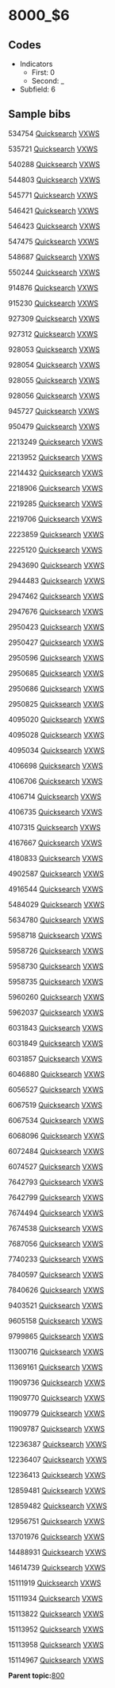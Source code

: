 # 8000\_$6

## Codes

-   Indicators
    -   First: 0
    -   Second: \_
-   Subfield: 6

## Sample bibs

534754 [Quicksearch](https://search.library.yale.edu/catalog/534754) [VXWS](http://prodorbis.library.yale.edu:7014/vxws/GetHoldingsService?bibId=534754)

535721 [Quicksearch](https://search.library.yale.edu/catalog/535721) [VXWS](http://prodorbis.library.yale.edu:7014/vxws/GetHoldingsService?bibId=535721)

540288 [Quicksearch](https://search.library.yale.edu/catalog/540288) [VXWS](http://prodorbis.library.yale.edu:7014/vxws/GetHoldingsService?bibId=540288)

544803 [Quicksearch](https://search.library.yale.edu/catalog/544803) [VXWS](http://prodorbis.library.yale.edu:7014/vxws/GetHoldingsService?bibId=544803)

545771 [Quicksearch](https://search.library.yale.edu/catalog/545771) [VXWS](http://prodorbis.library.yale.edu:7014/vxws/GetHoldingsService?bibId=545771)

546421 [Quicksearch](https://search.library.yale.edu/catalog/546421) [VXWS](http://prodorbis.library.yale.edu:7014/vxws/GetHoldingsService?bibId=546421)

546423 [Quicksearch](https://search.library.yale.edu/catalog/546423) [VXWS](http://prodorbis.library.yale.edu:7014/vxws/GetHoldingsService?bibId=546423)

547475 [Quicksearch](https://search.library.yale.edu/catalog/547475) [VXWS](http://prodorbis.library.yale.edu:7014/vxws/GetHoldingsService?bibId=547475)

548687 [Quicksearch](https://search.library.yale.edu/catalog/548687) [VXWS](http://prodorbis.library.yale.edu:7014/vxws/GetHoldingsService?bibId=548687)

550244 [Quicksearch](https://search.library.yale.edu/catalog/550244) [VXWS](http://prodorbis.library.yale.edu:7014/vxws/GetHoldingsService?bibId=550244)

914876 [Quicksearch](https://search.library.yale.edu/catalog/914876) [VXWS](http://prodorbis.library.yale.edu:7014/vxws/GetHoldingsService?bibId=914876)

915230 [Quicksearch](https://search.library.yale.edu/catalog/915230) [VXWS](http://prodorbis.library.yale.edu:7014/vxws/GetHoldingsService?bibId=915230)

927309 [Quicksearch](https://search.library.yale.edu/catalog/927309) [VXWS](http://prodorbis.library.yale.edu:7014/vxws/GetHoldingsService?bibId=927309)

927312 [Quicksearch](https://search.library.yale.edu/catalog/927312) [VXWS](http://prodorbis.library.yale.edu:7014/vxws/GetHoldingsService?bibId=927312)

928053 [Quicksearch](https://search.library.yale.edu/catalog/928053) [VXWS](http://prodorbis.library.yale.edu:7014/vxws/GetHoldingsService?bibId=928053)

928054 [Quicksearch](https://search.library.yale.edu/catalog/928054) [VXWS](http://prodorbis.library.yale.edu:7014/vxws/GetHoldingsService?bibId=928054)

928055 [Quicksearch](https://search.library.yale.edu/catalog/928055) [VXWS](http://prodorbis.library.yale.edu:7014/vxws/GetHoldingsService?bibId=928055)

928056 [Quicksearch](https://search.library.yale.edu/catalog/928056) [VXWS](http://prodorbis.library.yale.edu:7014/vxws/GetHoldingsService?bibId=928056)

945727 [Quicksearch](https://search.library.yale.edu/catalog/945727) [VXWS](http://prodorbis.library.yale.edu:7014/vxws/GetHoldingsService?bibId=945727)

950479 [Quicksearch](https://search.library.yale.edu/catalog/950479) [VXWS](http://prodorbis.library.yale.edu:7014/vxws/GetHoldingsService?bibId=950479)

2213249 [Quicksearch](https://search.library.yale.edu/catalog/2213249) [VXWS](http://prodorbis.library.yale.edu:7014/vxws/GetHoldingsService?bibId=2213249)

2213952 [Quicksearch](https://search.library.yale.edu/catalog/2213952) [VXWS](http://prodorbis.library.yale.edu:7014/vxws/GetHoldingsService?bibId=2213952)

2214432 [Quicksearch](https://search.library.yale.edu/catalog/2214432) [VXWS](http://prodorbis.library.yale.edu:7014/vxws/GetHoldingsService?bibId=2214432)

2218906 [Quicksearch](https://search.library.yale.edu/catalog/2218906) [VXWS](http://prodorbis.library.yale.edu:7014/vxws/GetHoldingsService?bibId=2218906)

2219285 [Quicksearch](https://search.library.yale.edu/catalog/2219285) [VXWS](http://prodorbis.library.yale.edu:7014/vxws/GetHoldingsService?bibId=2219285)

2219706 [Quicksearch](https://search.library.yale.edu/catalog/2219706) [VXWS](http://prodorbis.library.yale.edu:7014/vxws/GetHoldingsService?bibId=2219706)

2223859 [Quicksearch](https://search.library.yale.edu/catalog/2223859) [VXWS](http://prodorbis.library.yale.edu:7014/vxws/GetHoldingsService?bibId=2223859)

2225120 [Quicksearch](https://search.library.yale.edu/catalog/2225120) [VXWS](http://prodorbis.library.yale.edu:7014/vxws/GetHoldingsService?bibId=2225120)

2943690 [Quicksearch](https://search.library.yale.edu/catalog/2943690) [VXWS](http://prodorbis.library.yale.edu:7014/vxws/GetHoldingsService?bibId=2943690)

2944483 [Quicksearch](https://search.library.yale.edu/catalog/2944483) [VXWS](http://prodorbis.library.yale.edu:7014/vxws/GetHoldingsService?bibId=2944483)

2947462 [Quicksearch](https://search.library.yale.edu/catalog/2947462) [VXWS](http://prodorbis.library.yale.edu:7014/vxws/GetHoldingsService?bibId=2947462)

2947676 [Quicksearch](https://search.library.yale.edu/catalog/2947676) [VXWS](http://prodorbis.library.yale.edu:7014/vxws/GetHoldingsService?bibId=2947676)

2950423 [Quicksearch](https://search.library.yale.edu/catalog/2950423) [VXWS](http://prodorbis.library.yale.edu:7014/vxws/GetHoldingsService?bibId=2950423)

2950427 [Quicksearch](https://search.library.yale.edu/catalog/2950427) [VXWS](http://prodorbis.library.yale.edu:7014/vxws/GetHoldingsService?bibId=2950427)

2950596 [Quicksearch](https://search.library.yale.edu/catalog/2950596) [VXWS](http://prodorbis.library.yale.edu:7014/vxws/GetHoldingsService?bibId=2950596)

2950685 [Quicksearch](https://search.library.yale.edu/catalog/2950685) [VXWS](http://prodorbis.library.yale.edu:7014/vxws/GetHoldingsService?bibId=2950685)

2950686 [Quicksearch](https://search.library.yale.edu/catalog/2950686) [VXWS](http://prodorbis.library.yale.edu:7014/vxws/GetHoldingsService?bibId=2950686)

2950825 [Quicksearch](https://search.library.yale.edu/catalog/2950825) [VXWS](http://prodorbis.library.yale.edu:7014/vxws/GetHoldingsService?bibId=2950825)

4095020 [Quicksearch](https://search.library.yale.edu/catalog/4095020) [VXWS](http://prodorbis.library.yale.edu:7014/vxws/GetHoldingsService?bibId=4095020)

4095028 [Quicksearch](https://search.library.yale.edu/catalog/4095028) [VXWS](http://prodorbis.library.yale.edu:7014/vxws/GetHoldingsService?bibId=4095028)

4095034 [Quicksearch](https://search.library.yale.edu/catalog/4095034) [VXWS](http://prodorbis.library.yale.edu:7014/vxws/GetHoldingsService?bibId=4095034)

4106698 [Quicksearch](https://search.library.yale.edu/catalog/4106698) [VXWS](http://prodorbis.library.yale.edu:7014/vxws/GetHoldingsService?bibId=4106698)

4106706 [Quicksearch](https://search.library.yale.edu/catalog/4106706) [VXWS](http://prodorbis.library.yale.edu:7014/vxws/GetHoldingsService?bibId=4106706)

4106714 [Quicksearch](https://search.library.yale.edu/catalog/4106714) [VXWS](http://prodorbis.library.yale.edu:7014/vxws/GetHoldingsService?bibId=4106714)

4106735 [Quicksearch](https://search.library.yale.edu/catalog/4106735) [VXWS](http://prodorbis.library.yale.edu:7014/vxws/GetHoldingsService?bibId=4106735)

4107315 [Quicksearch](https://search.library.yale.edu/catalog/4107315) [VXWS](http://prodorbis.library.yale.edu:7014/vxws/GetHoldingsService?bibId=4107315)

4167667 [Quicksearch](https://search.library.yale.edu/catalog/4167667) [VXWS](http://prodorbis.library.yale.edu:7014/vxws/GetHoldingsService?bibId=4167667)

4180833 [Quicksearch](https://search.library.yale.edu/catalog/4180833) [VXWS](http://prodorbis.library.yale.edu:7014/vxws/GetHoldingsService?bibId=4180833)

4902587 [Quicksearch](https://search.library.yale.edu/catalog/4902587) [VXWS](http://prodorbis.library.yale.edu:7014/vxws/GetHoldingsService?bibId=4902587)

4916544 [Quicksearch](https://search.library.yale.edu/catalog/4916544) [VXWS](http://prodorbis.library.yale.edu:7014/vxws/GetHoldingsService?bibId=4916544)

5484029 [Quicksearch](https://search.library.yale.edu/catalog/5484029) [VXWS](http://prodorbis.library.yale.edu:7014/vxws/GetHoldingsService?bibId=5484029)

5634780 [Quicksearch](https://search.library.yale.edu/catalog/5634780) [VXWS](http://prodorbis.library.yale.edu:7014/vxws/GetHoldingsService?bibId=5634780)

5958718 [Quicksearch](https://search.library.yale.edu/catalog/5958718) [VXWS](http://prodorbis.library.yale.edu:7014/vxws/GetHoldingsService?bibId=5958718)

5958726 [Quicksearch](https://search.library.yale.edu/catalog/5958726) [VXWS](http://prodorbis.library.yale.edu:7014/vxws/GetHoldingsService?bibId=5958726)

5958730 [Quicksearch](https://search.library.yale.edu/catalog/5958730) [VXWS](http://prodorbis.library.yale.edu:7014/vxws/GetHoldingsService?bibId=5958730)

5958735 [Quicksearch](https://search.library.yale.edu/catalog/5958735) [VXWS](http://prodorbis.library.yale.edu:7014/vxws/GetHoldingsService?bibId=5958735)

5960260 [Quicksearch](https://search.library.yale.edu/catalog/5960260) [VXWS](http://prodorbis.library.yale.edu:7014/vxws/GetHoldingsService?bibId=5960260)

5962037 [Quicksearch](https://search.library.yale.edu/catalog/5962037) [VXWS](http://prodorbis.library.yale.edu:7014/vxws/GetHoldingsService?bibId=5962037)

6031843 [Quicksearch](https://search.library.yale.edu/catalog/6031843) [VXWS](http://prodorbis.library.yale.edu:7014/vxws/GetHoldingsService?bibId=6031843)

6031849 [Quicksearch](https://search.library.yale.edu/catalog/6031849) [VXWS](http://prodorbis.library.yale.edu:7014/vxws/GetHoldingsService?bibId=6031849)

6031857 [Quicksearch](https://search.library.yale.edu/catalog/6031857) [VXWS](http://prodorbis.library.yale.edu:7014/vxws/GetHoldingsService?bibId=6031857)

6046880 [Quicksearch](https://search.library.yale.edu/catalog/6046880) [VXWS](http://prodorbis.library.yale.edu:7014/vxws/GetHoldingsService?bibId=6046880)

6056527 [Quicksearch](https://search.library.yale.edu/catalog/6056527) [VXWS](http://prodorbis.library.yale.edu:7014/vxws/GetHoldingsService?bibId=6056527)

6067519 [Quicksearch](https://search.library.yale.edu/catalog/6067519) [VXWS](http://prodorbis.library.yale.edu:7014/vxws/GetHoldingsService?bibId=6067519)

6067534 [Quicksearch](https://search.library.yale.edu/catalog/6067534) [VXWS](http://prodorbis.library.yale.edu:7014/vxws/GetHoldingsService?bibId=6067534)

6068096 [Quicksearch](https://search.library.yale.edu/catalog/6068096) [VXWS](http://prodorbis.library.yale.edu:7014/vxws/GetHoldingsService?bibId=6068096)

6072484 [Quicksearch](https://search.library.yale.edu/catalog/6072484) [VXWS](http://prodorbis.library.yale.edu:7014/vxws/GetHoldingsService?bibId=6072484)

6074527 [Quicksearch](https://search.library.yale.edu/catalog/6074527) [VXWS](http://prodorbis.library.yale.edu:7014/vxws/GetHoldingsService?bibId=6074527)

7642793 [Quicksearch](https://search.library.yale.edu/catalog/7642793) [VXWS](http://prodorbis.library.yale.edu:7014/vxws/GetHoldingsService?bibId=7642793)

7642799 [Quicksearch](https://search.library.yale.edu/catalog/7642799) [VXWS](http://prodorbis.library.yale.edu:7014/vxws/GetHoldingsService?bibId=7642799)

7674494 [Quicksearch](https://search.library.yale.edu/catalog/7674494) [VXWS](http://prodorbis.library.yale.edu:7014/vxws/GetHoldingsService?bibId=7674494)

7674538 [Quicksearch](https://search.library.yale.edu/catalog/7674538) [VXWS](http://prodorbis.library.yale.edu:7014/vxws/GetHoldingsService?bibId=7674538)

7687056 [Quicksearch](https://search.library.yale.edu/catalog/7687056) [VXWS](http://prodorbis.library.yale.edu:7014/vxws/GetHoldingsService?bibId=7687056)

7740233 [Quicksearch](https://search.library.yale.edu/catalog/7740233) [VXWS](http://prodorbis.library.yale.edu:7014/vxws/GetHoldingsService?bibId=7740233)

7840597 [Quicksearch](https://search.library.yale.edu/catalog/7840597) [VXWS](http://prodorbis.library.yale.edu:7014/vxws/GetHoldingsService?bibId=7840597)

7840626 [Quicksearch](https://search.library.yale.edu/catalog/7840626) [VXWS](http://prodorbis.library.yale.edu:7014/vxws/GetHoldingsService?bibId=7840626)

9403521 [Quicksearch](https://search.library.yale.edu/catalog/9403521) [VXWS](http://prodorbis.library.yale.edu:7014/vxws/GetHoldingsService?bibId=9403521)

9605158 [Quicksearch](https://search.library.yale.edu/catalog/9605158) [VXWS](http://prodorbis.library.yale.edu:7014/vxws/GetHoldingsService?bibId=9605158)

9799865 [Quicksearch](https://search.library.yale.edu/catalog/9799865) [VXWS](http://prodorbis.library.yale.edu:7014/vxws/GetHoldingsService?bibId=9799865)

11300716 [Quicksearch](https://search.library.yale.edu/catalog/11300716) [VXWS](http://prodorbis.library.yale.edu:7014/vxws/GetHoldingsService?bibId=11300716)

11369161 [Quicksearch](https://search.library.yale.edu/catalog/11369161) [VXWS](http://prodorbis.library.yale.edu:7014/vxws/GetHoldingsService?bibId=11369161)

11909736 [Quicksearch](https://search.library.yale.edu/catalog/11909736) [VXWS](http://prodorbis.library.yale.edu:7014/vxws/GetHoldingsService?bibId=11909736)

11909770 [Quicksearch](https://search.library.yale.edu/catalog/11909770) [VXWS](http://prodorbis.library.yale.edu:7014/vxws/GetHoldingsService?bibId=11909770)

11909779 [Quicksearch](https://search.library.yale.edu/catalog/11909779) [VXWS](http://prodorbis.library.yale.edu:7014/vxws/GetHoldingsService?bibId=11909779)

11909787 [Quicksearch](https://search.library.yale.edu/catalog/11909787) [VXWS](http://prodorbis.library.yale.edu:7014/vxws/GetHoldingsService?bibId=11909787)

12236387 [Quicksearch](https://search.library.yale.edu/catalog/12236387) [VXWS](http://prodorbis.library.yale.edu:7014/vxws/GetHoldingsService?bibId=12236387)

12236407 [Quicksearch](https://search.library.yale.edu/catalog/12236407) [VXWS](http://prodorbis.library.yale.edu:7014/vxws/GetHoldingsService?bibId=12236407)

12236413 [Quicksearch](https://search.library.yale.edu/catalog/12236413) [VXWS](http://prodorbis.library.yale.edu:7014/vxws/GetHoldingsService?bibId=12236413)

12859481 [Quicksearch](https://search.library.yale.edu/catalog/12859481) [VXWS](http://prodorbis.library.yale.edu:7014/vxws/GetHoldingsService?bibId=12859481)

12859482 [Quicksearch](https://search.library.yale.edu/catalog/12859482) [VXWS](http://prodorbis.library.yale.edu:7014/vxws/GetHoldingsService?bibId=12859482)

12956751 [Quicksearch](https://search.library.yale.edu/catalog/12956751) [VXWS](http://prodorbis.library.yale.edu:7014/vxws/GetHoldingsService?bibId=12956751)

13701976 [Quicksearch](https://search.library.yale.edu/catalog/13701976) [VXWS](http://prodorbis.library.yale.edu:7014/vxws/GetHoldingsService?bibId=13701976)

14488931 [Quicksearch](https://search.library.yale.edu/catalog/14488931) [VXWS](http://prodorbis.library.yale.edu:7014/vxws/GetHoldingsService?bibId=14488931)

14614739 [Quicksearch](https://search.library.yale.edu/catalog/14614739) [VXWS](http://prodorbis.library.yale.edu:7014/vxws/GetHoldingsService?bibId=14614739)

15111919 [Quicksearch](https://search.library.yale.edu/catalog/15111919) [VXWS](http://prodorbis.library.yale.edu:7014/vxws/GetHoldingsService?bibId=15111919)

15111934 [Quicksearch](https://search.library.yale.edu/catalog/15111934) [VXWS](http://prodorbis.library.yale.edu:7014/vxws/GetHoldingsService?bibId=15111934)

15113822 [Quicksearch](https://search.library.yale.edu/catalog/15113822) [VXWS](http://prodorbis.library.yale.edu:7014/vxws/GetHoldingsService?bibId=15113822)

15113952 [Quicksearch](https://search.library.yale.edu/catalog/15113952) [VXWS](http://prodorbis.library.yale.edu:7014/vxws/GetHoldingsService?bibId=15113952)

15113958 [Quicksearch](https://search.library.yale.edu/catalog/15113958) [VXWS](http://prodorbis.library.yale.edu:7014/vxws/GetHoldingsService?bibId=15113958)

15114967 [Quicksearch](https://search.library.yale.edu/catalog/15114967) [VXWS](http://prodorbis.library.yale.edu:7014/vxws/GetHoldingsService?bibId=15114967)

**Parent topic:**[800](../../tags/800/800.md)

